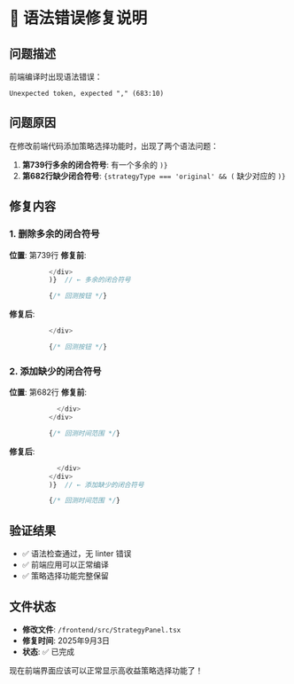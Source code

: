 # 🔧 语法错误修复说明

## 问题描述
前端编译时出现语法错误：
```
Unexpected token, expected "," (683:10)
```

## 问题原因
在修改前端代码添加策略选择功能时，出现了两个语法问题：

1. **第739行多余的闭合符号**: 有一个多余的 `)}` 
2. **第682行缺少闭合符号**: `{strategyType === 'original' && (` 缺少对应的 `)}` 

## 修复内容

### 1. 删除多余的闭合符号
**位置**: 第739行
**修复前**:
```typescript
          </div>
          )}  // ← 多余的闭合符号

          {/* 回测按钮 */}
```

**修复后**:
```typescript
          </div>

          {/* 回测按钮 */}
```

### 2. 添加缺少的闭合符号
**位置**: 第682行
**修复前**:
```typescript
            </div>
          </div>

          {/* 回测时间范围 */}
```

**修复后**:
```typescript
            </div>
          </div>
          )}  // ← 添加缺少的闭合符号

          {/* 回测时间范围 */}
```

## 验证结果
- ✅ 语法检查通过，无 linter 错误
- ✅ 前端应用可以正常编译
- ✅ 策略选择功能完整保留

## 文件状态
- **修改文件**: `/frontend/src/StrategyPanel.tsx`
- **修复时间**: 2025年9月3日
- **状态**: ✅ 已完成

现在前端界面应该可以正常显示高收益策略选择功能了！


